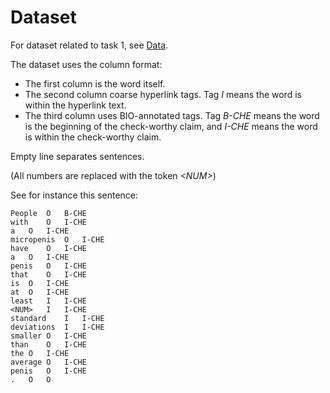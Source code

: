 # Dataset
For dataset related to task 1, see [Data](Data/).  

The dataset uses the column format: 
- The first column is the word itself.
- The second column coarse hyperlink tags. Tag *I* means the word is within the hyperlink text. 
- The third column uses BIO-annotated tags. Tag *B-CHE* means the word is the beginning of the check-worthy claim, and *I-CHE* means the word is within the check-worthy claim.

Empty line separates sentences.  

(All numbers are replaced with the token *\<NUM\>*)

See for instance this sentence:
```
People	O	B-CHE
with	O	I-CHE
a	O	I-CHE
micropenis	O	I-CHE
have	O	I-CHE
a	O	I-CHE
penis	O	I-CHE
that	O	I-CHE
is	O	I-CHE
at	O	I-CHE
least	I	I-CHE
<NUM>	I	I-CHE
standard	I	I-CHE
deviations	I	I-CHE
smaller	O	I-CHE
than	O	I-CHE
the	O	I-CHE
average	O	I-CHE
penis	O	I-CHE
.	O	O
```
